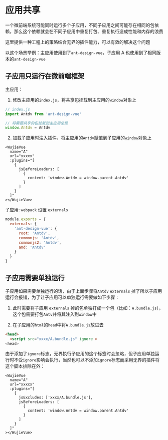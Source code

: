 # 应用共享

一个微前端系统可能同时运行多个子应用，不同子应用之间可能存在相同的包依赖，那么这个依赖就会在不同子应用中重复打包、重复执行造成性能和内存的浪费

这里提供一种工程上的策略结合无界的插件能力，可以有效的解决这个问题

以这个场景举例：主应用使用到了`ant-design-vue`，子应用 A 也使用到了相同版本的`ant-design-vue`

## 子应用只运行在微前端框架

主应用：

1. 修改主应用的`index.js`，将共享包挂载到主应用的`window`对象上

```javascript
// index.js
import Antdv from 'ant-design-vue'

// 将需要共享的包挂载到主应用全局
window.Antdv = Antdv
```

2. 加载子应用时注入插件，将主应用的`Antdv`赋值到子应用的`window`对象上

```vue
<WujieVue
  name="A"
  url="xxxxx"
  :plugins="[
    {
      jsBeforeLoaders: [
        {
          content: 'window.Antdv = window.parent.Antdv'
        }
      ]
    }
  ]"
></WujieVue>
```

子应用: `webpack` 设置 `externals`

```javascript
module.exports = {
  externals: {
    'ant-design-vue': {
      root: 'Antdv',
      commonjs: 'Antdv',
      commonjs2: 'Antdv',
      amd: 'Antdv'
    }
  }
}
```

## 子应用需要单独运行

子应用如果需要单独运行的话，由于上面步骤将`Antdv` `externals` 掉了所以子应用运行会报错，为了让子应用可以单独运行需要做如下步骤：

1. 此时需要将子应用 `externals` 掉的包单独打成一个包（比如：`A.bundle.js`），这个包需要打包`Antv`并将其注入到`window`中

2. 在子应用的`html`的`head`中将`A.bundle.js`放进去

```html
<head>
  <script src="xxxx/A.bundle.js" ignore >
<head>
```

由于添加了`ignore`标志，无界执行子应用的这个标签时会忽略，但子应用单独运行时不受`ignore`影响会执行，当然也可以不添加`ignore`标志而采用无界的插件将这个脚本排除在外：

```vue
<WujieVue
  name="A"
  url="xxxxx"
  :plugins="[
    {
      jsExcludes: ['xxxx/A.bundle.js'],
      jsBeforeLoaders: [
        {
          content: 'window.Antdv = window.parent.Antdv'
        }
      ]
    }
  ]"
></WujieVue>
```
